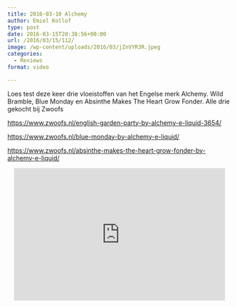 ```yaml
---
title: 2016-03-10 Alchemy
author: Emiel Kollof
type: post
date: 2016-03-15T20:38:56+00:00
url: /2016/03/15/112/
image: /wp-content/uploads/2016/03/jZnVYR3R.jpeg
categories:
  - Reviews
format: video

---
```

Loes test deze keer drie vloeistoffen van het Engelse merk Alchemy. Wild Bramble, Blue Monday en Absinthe Makes The Heart Grow Fonder. Alle drie gekocht bij Zwoofs

<a href="https://www.zwoofs.nl/english-garden-party-by-alchemy-e-liquid-3654/" target="_blank">https://www.zwoofs.nl/english-garden-party-by-alchemy-e-liquid-3654/</a>
  
<a href="https://www.zwoofs.nl/blue-monday-by-alchemy-e-liquid/" target="_blank">https://www.zwoofs.nl/blue-monday-by-alchemy-e-liquid/</a>
  
<a href="https://www.zwoofs.nl/absinthe-makes-the-heart-grow-fonder-by-alchemy-e-liquid/" target="_blank">https://www.zwoofs.nl/absinthe-makes-the-heart-grow-fonder-by-alchemy-e-liquid/</a>

<span class="embed-youtube" style="text-align:center; display: block;"><iframe class='youtube-player' type='text/html' width='474' height='297' src='https://www.youtube.com/embed/aT-EGdPTfnA?version=3&#038;rel=1&#038;fs=1&#038;autohide=2&#038;showsearch=0&#038;showinfo=1&#038;iv_load_policy=1&#038;wmode=transparent' allowfullscreen='true' style='border:0;'></iframe></span>

&nbsp;